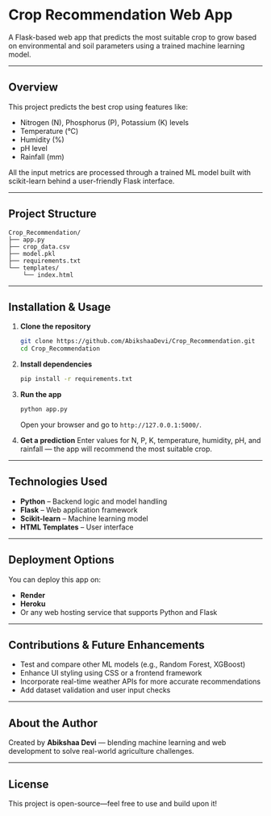 # Crop Recommendation Web App

A Flask-based web app that predicts the most suitable crop to grow based on environmental and soil parameters using a trained machine learning model.

---

## Overview

This project predicts the best crop using features like:
- Nitrogen (N), Phosphorus (P), Potassium (K) levels
- Temperature (°C)
- Humidity (%)
- pH level
- Rainfall (mm)

All the input metrics are processed through a trained ML model built with scikit-learn behind a user-friendly Flask interface.

---

## Project Structure

```
Crop_Recommendation/
├── app.py
├── crop_data.csv
├── model.pkl
├── requirements.txt
└── templates/
    └── index.html
```

---

## Installation & Usage

1. **Clone the repository**
   ```bash
   git clone https://github.com/AbikshaaDevi/Crop_Recommendation.git
   cd Crop_Recommendation
   ```

2. **Install dependencies**
   ```bash
   pip install -r requirements.txt
   ```

3. **Run the app**
   ```bash
   python app.py
   ```
   Open your browser and go to `http://127.0.0.1:5000/`.

4. **Get a prediction**
   Enter values for N, P, K, temperature, humidity, pH, and rainfall — the app will recommend the most suitable crop.

---

## Technologies Used

- **Python** – Backend logic and model handling
- **Flask** – Web application framework
- **Scikit-learn** – Machine learning model
- **HTML Templates** – User interface

---

## Deployment Options

You can deploy this app on:
- **Render**
- **Heroku**
- Or any web hosting service that supports Python and Flask

---

## Contributions & Future Enhancements

- Test and compare other ML models (e.g., Random Forest, XGBoost)
- Enhance UI styling using CSS or a frontend framework
- Incorporate real-time weather APIs for more accurate recommendations
- Add dataset validation and user input checks

---

## About the Author

Created by **Abikshaa Devi** — blending machine learning and web development to solve real-world agriculture challenges.

---

## License

This project is open-source—feel free to use and build upon it!
